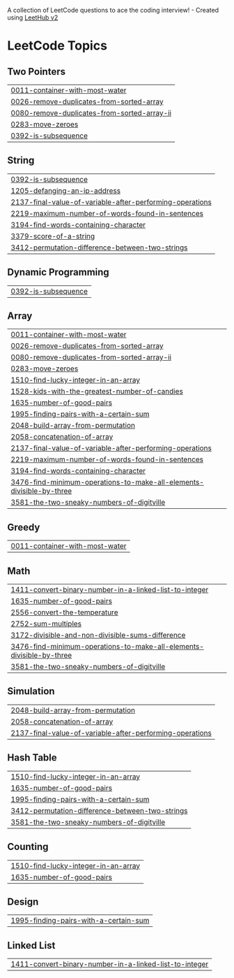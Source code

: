 A collection of LeetCode questions to ace the coding interview! - Created using [LeetHub v2](https://github.com/arunbhardwaj/LeetHub-2.0)
<!---LeetCode Topics Start-->
# LeetCode Topics
## Two Pointers
|  |
| ------- |
| [0011-container-with-most-water](https://github.com/SukumarSatapathy/My-Leetcode-Solutions/tree/master/0011-container-with-most-water) |
| [0026-remove-duplicates-from-sorted-array](https://github.com/SukumarSatapathy/My-Leetcode-Solutions/tree/master/0026-remove-duplicates-from-sorted-array) |
| [0080-remove-duplicates-from-sorted-array-ii](https://github.com/SukumarSatapathy/My-Leetcode-Solutions/tree/master/0080-remove-duplicates-from-sorted-array-ii) |
| [0283-move-zeroes](https://github.com/SukumarSatapathy/My-Leetcode-Solutions/tree/master/0283-move-zeroes) |
| [0392-is-subsequence](https://github.com/SukumarSatapathy/My-Leetcode-Solutions/tree/master/0392-is-subsequence) |
## String
|  |
| ------- |
| [0392-is-subsequence](https://github.com/SukumarSatapathy/My-Leetcode-Solutions/tree/master/0392-is-subsequence) |
| [1205-defanging-an-ip-address](https://github.com/SukumarSatapathy/My-Leetcode-Solutions/tree/master/1205-defanging-an-ip-address) |
| [2137-final-value-of-variable-after-performing-operations](https://github.com/SukumarSatapathy/My-Leetcode-Solutions/tree/master/2137-final-value-of-variable-after-performing-operations) |
| [2219-maximum-number-of-words-found-in-sentences](https://github.com/SukumarSatapathy/My-Leetcode-Solutions/tree/master/2219-maximum-number-of-words-found-in-sentences) |
| [3194-find-words-containing-character](https://github.com/SukumarSatapathy/My-Leetcode-Solutions/tree/master/3194-find-words-containing-character) |
| [3379-score-of-a-string](https://github.com/SukumarSatapathy/My-Leetcode-Solutions/tree/master/3379-score-of-a-string) |
| [3412-permutation-difference-between-two-strings](https://github.com/SukumarSatapathy/My-Leetcode-Solutions/tree/master/3412-permutation-difference-between-two-strings) |
## Dynamic Programming
|  |
| ------- |
| [0392-is-subsequence](https://github.com/SukumarSatapathy/My-Leetcode-Solutions/tree/master/0392-is-subsequence) |
## Array
|  |
| ------- |
| [0011-container-with-most-water](https://github.com/SukumarSatapathy/My-Leetcode-Solutions/tree/master/0011-container-with-most-water) |
| [0026-remove-duplicates-from-sorted-array](https://github.com/SukumarSatapathy/My-Leetcode-Solutions/tree/master/0026-remove-duplicates-from-sorted-array) |
| [0080-remove-duplicates-from-sorted-array-ii](https://github.com/SukumarSatapathy/My-Leetcode-Solutions/tree/master/0080-remove-duplicates-from-sorted-array-ii) |
| [0283-move-zeroes](https://github.com/SukumarSatapathy/My-Leetcode-Solutions/tree/master/0283-move-zeroes) |
| [1510-find-lucky-integer-in-an-array](https://github.com/SukumarSatapathy/My-Leetcode-Solutions/tree/master/1510-find-lucky-integer-in-an-array) |
| [1528-kids-with-the-greatest-number-of-candies](https://github.com/SukumarSatapathy/My-Leetcode-Solutions/tree/master/1528-kids-with-the-greatest-number-of-candies) |
| [1635-number-of-good-pairs](https://github.com/SukumarSatapathy/My-Leetcode-Solutions/tree/master/1635-number-of-good-pairs) |
| [1995-finding-pairs-with-a-certain-sum](https://github.com/SukumarSatapathy/My-Leetcode-Solutions/tree/master/1995-finding-pairs-with-a-certain-sum) |
| [2048-build-array-from-permutation](https://github.com/SukumarSatapathy/My-Leetcode-Solutions/tree/master/2048-build-array-from-permutation) |
| [2058-concatenation-of-array](https://github.com/SukumarSatapathy/My-Leetcode-Solutions/tree/master/2058-concatenation-of-array) |
| [2137-final-value-of-variable-after-performing-operations](https://github.com/SukumarSatapathy/My-Leetcode-Solutions/tree/master/2137-final-value-of-variable-after-performing-operations) |
| [2219-maximum-number-of-words-found-in-sentences](https://github.com/SukumarSatapathy/My-Leetcode-Solutions/tree/master/2219-maximum-number-of-words-found-in-sentences) |
| [3194-find-words-containing-character](https://github.com/SukumarSatapathy/My-Leetcode-Solutions/tree/master/3194-find-words-containing-character) |
| [3476-find-minimum-operations-to-make-all-elements-divisible-by-three](https://github.com/SukumarSatapathy/My-Leetcode-Solutions/tree/master/3476-find-minimum-operations-to-make-all-elements-divisible-by-three) |
| [3581-the-two-sneaky-numbers-of-digitville](https://github.com/SukumarSatapathy/My-Leetcode-Solutions/tree/master/3581-the-two-sneaky-numbers-of-digitville) |
## Greedy
|  |
| ------- |
| [0011-container-with-most-water](https://github.com/SukumarSatapathy/My-Leetcode-Solutions/tree/master/0011-container-with-most-water) |
## Math
|  |
| ------- |
| [1411-convert-binary-number-in-a-linked-list-to-integer](https://github.com/SukumarSatapathy/My-Leetcode-Solutions/tree/master/1411-convert-binary-number-in-a-linked-list-to-integer) |
| [1635-number-of-good-pairs](https://github.com/SukumarSatapathy/My-Leetcode-Solutions/tree/master/1635-number-of-good-pairs) |
| [2556-convert-the-temperature](https://github.com/SukumarSatapathy/My-Leetcode-Solutions/tree/master/2556-convert-the-temperature) |
| [2752-sum-multiples](https://github.com/SukumarSatapathy/My-Leetcode-Solutions/tree/master/2752-sum-multiples) |
| [3172-divisible-and-non-divisible-sums-difference](https://github.com/SukumarSatapathy/My-Leetcode-Solutions/tree/master/3172-divisible-and-non-divisible-sums-difference) |
| [3476-find-minimum-operations-to-make-all-elements-divisible-by-three](https://github.com/SukumarSatapathy/My-Leetcode-Solutions/tree/master/3476-find-minimum-operations-to-make-all-elements-divisible-by-three) |
| [3581-the-two-sneaky-numbers-of-digitville](https://github.com/SukumarSatapathy/My-Leetcode-Solutions/tree/master/3581-the-two-sneaky-numbers-of-digitville) |
## Simulation
|  |
| ------- |
| [2048-build-array-from-permutation](https://github.com/SukumarSatapathy/My-Leetcode-Solutions/tree/master/2048-build-array-from-permutation) |
| [2058-concatenation-of-array](https://github.com/SukumarSatapathy/My-Leetcode-Solutions/tree/master/2058-concatenation-of-array) |
| [2137-final-value-of-variable-after-performing-operations](https://github.com/SukumarSatapathy/My-Leetcode-Solutions/tree/master/2137-final-value-of-variable-after-performing-operations) |
## Hash Table
|  |
| ------- |
| [1510-find-lucky-integer-in-an-array](https://github.com/SukumarSatapathy/My-Leetcode-Solutions/tree/master/1510-find-lucky-integer-in-an-array) |
| [1635-number-of-good-pairs](https://github.com/SukumarSatapathy/My-Leetcode-Solutions/tree/master/1635-number-of-good-pairs) |
| [1995-finding-pairs-with-a-certain-sum](https://github.com/SukumarSatapathy/My-Leetcode-Solutions/tree/master/1995-finding-pairs-with-a-certain-sum) |
| [3412-permutation-difference-between-two-strings](https://github.com/SukumarSatapathy/My-Leetcode-Solutions/tree/master/3412-permutation-difference-between-two-strings) |
| [3581-the-two-sneaky-numbers-of-digitville](https://github.com/SukumarSatapathy/My-Leetcode-Solutions/tree/master/3581-the-two-sneaky-numbers-of-digitville) |
## Counting
|  |
| ------- |
| [1510-find-lucky-integer-in-an-array](https://github.com/SukumarSatapathy/My-Leetcode-Solutions/tree/master/1510-find-lucky-integer-in-an-array) |
| [1635-number-of-good-pairs](https://github.com/SukumarSatapathy/My-Leetcode-Solutions/tree/master/1635-number-of-good-pairs) |
## Design
|  |
| ------- |
| [1995-finding-pairs-with-a-certain-sum](https://github.com/SukumarSatapathy/My-Leetcode-Solutions/tree/master/1995-finding-pairs-with-a-certain-sum) |
## Linked List
|  |
| ------- |
| [1411-convert-binary-number-in-a-linked-list-to-integer](https://github.com/SukumarSatapathy/My-Leetcode-Solutions/tree/master/1411-convert-binary-number-in-a-linked-list-to-integer) |
<!---LeetCode Topics End-->